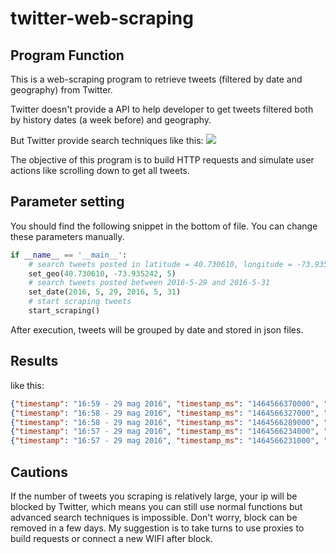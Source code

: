 # twitter-web-scraping

## Program Function
This is a web-scraping program to retrieve tweets (filtered by date and geography) from Twitter.

Twitter doesn't provide a API to help developer to get tweets filtered both by history dates (a week before) and geography. 

But Twitter provide search techniques like this:
![](https://ws2.sinaimg.cn/large/006tNc79gy1fmo0as8gw7j31kw0iddhm.jpg)

The objective of this program is to build HTTP requests and simulate user actions like scrolling down to get all tweets.

## Parameter setting

You should find the following snippet in the bottom of file.
You can change these parameters manually.
```python
if __name__ == '__main__':
    # search tweets posted in latitude = 40.730610, longitude = -73.935242, radius = 5 
    set_geo(40.730610, -73.935242, 5)
    # search tweets posted between 2016-5-29 and 2016-5-31
    set_date(2016, 5, 29, 2016, 5, 31)
    # start scraping tweets
    start_scraping()
```
After execution, tweets will be grouped by date and stored in json files. 

## Results
like this:
```json
{"timestamp": "16:59 - 29 mag 2016", "timestamp_ms": "1464566370000", "fullname": "\nNorthern Bell", "username": "@NorthernBellNY", "content": "\nDuClaw Sour Me This now available on tap. http://brmn.us/1Is6JcT @duclawbrewing #BeerMenus\n"}
{"timestamp": "16:58 - 29 mag 2016", "timestamp_ms": "1464566327000", "fullname": "\nDon Valdez", "username": "@Don_Valdez", "content": "\nWedding tux. Shoutout to Jon for the reco- Thanks to Jeremy for the wonderful time! (at @EnzoCustom Clothiers)https://www.swarmapp.com/c/lEgUm7pOC3k\n"}
{"timestamp": "16:58 - 29 mag 2016", "timestamp_ms": "1464566289000", "fullname": "\njdorf", "username": "@jdorf", "content": "\ntonight's entertainment... @ The Public Theater https://www.instagram.com/p/BGAqvywszr-/\n"}
{"timestamp": "16:57 - 29 mag 2016", "timestamp_ms": "1464566234000", "fullname": "\nCory Bonfiglio", "username": "@CoryBonfiglio", "content": "\nDrinking a Frambuesa I Chocolate by @hoftendormaal at @beerstreetny http://untp.beer/s/c317578872\n"}
{"timestamp": "16:57 - 29 mag 2016", "timestamp_ms": "1464566231000", "fullname": "\nJohny ", "username": "@tranceboy_johny", "content": "\nI'm at Zenon Taverna in Astoria, NY https://www.swarmapp.com/c/84nsiZ1EcSK\n"}
```


## Cautions
If the number of tweets you scraping is relatively large, your ip will be blocked by Twitter, which means you can still use normal functions but advanced search techniques is impossible. Don't worry, block can be removed in a few days. My suggestion is to take turns to use proxies to build requests or connect a new WIFI after block.   

